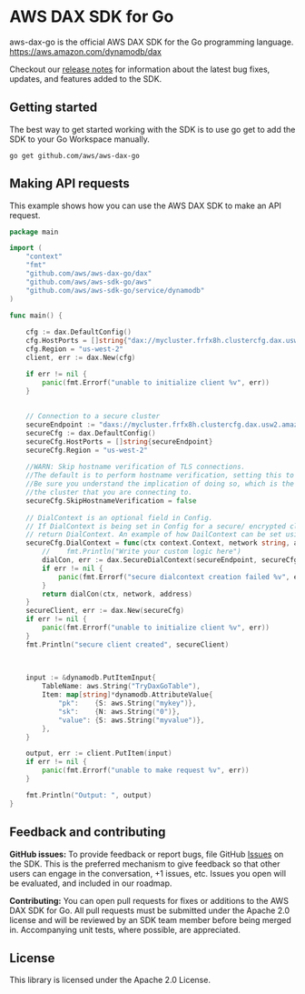 # AWS DAX SDK for Go

aws-dax-go is the official AWS DAX SDK for the Go programming language. https://aws.amazon.com/dynamodb/dax

Checkout our [release notes](https://github.com/aws/aws-dax-go/releases) for
information about the latest bug fixes, updates, and features added to the SDK.

## Getting started
The best way to get started working with the SDK is to use go get to add the SDK
to your Go Workspace manually.

    go get github.com/aws/aws-dax-go


## Making API requests
This example shows how you can use the AWS DAX SDK to make an API request.

```go
package main

import (
	"context"
	"fmt"
	"github.com/aws/aws-dax-go/dax"
	"github.com/aws/aws-sdk-go/aws"
	"github.com/aws/aws-sdk-go/service/dynamodb"
)

func main() {
	
	cfg := dax.DefaultConfig()
	cfg.HostPorts = []string{"dax://mycluster.frfx8h.clustercfg.dax.usw2.amazonaws.com:8111"}
	cfg.Region = "us-west-2"
	client, err := dax.New(cfg)

	if err != nil {
		panic(fmt.Errorf("unable to initialize client %v", err))
	}
	
	
	// Connection to a secure cluster
	secureEndpoint := "daxs://mycluster.frfx8h.clustercfg.dax.usw2.amazonaws.com"
	secureCfg := dax.DefaultConfig()
	secureCfg.HostPorts = []string{secureEndpoint}
	secureCfg.Region = "us-west-2"
	
	//WARN: Skip hostname verification of TLS connections. 
	//The default is to perform hostname verification, setting this to True will skip verification. 
	//Be sure you understand the implication of doing so, which is the inability to authenticate
	//the cluster that you are connecting to.
	secureCfg.SkipHostnameVerification = false
	
	// DialContext is an optional field in Config.
	// If DialContext is being set in Config for a secure/ encrypted cluster, then use dax.SecureDialContext to 
	// return DialContext. An example of how DailContext can be set using dax.SecureDialContext is shown below.
	secureCfg.DialContext = func(ctx context.Context, network string, address string) (net.Conn, error) {
		//    fmt.Println("Write your custom logic here")
		dialCon, err := dax.SecureDialContext(secureEndpoint, secureCfg.SkipHostnameVerification)
		if err != nil {
			panic(fmt.Errorf("secure dialcontext creation failed %v", err))
		}
		return dialCon(ctx, network, address)
	}
	secureClient, err := dax.New(secureCfg)
	if err != nil {
		panic(fmt.Errorf("unable to initialize client %v", err))
	}
	fmt.Println("secure client created", secureClient)
	
	

	input := &dynamodb.PutItemInput{
		TableName: aws.String("TryDaxGoTable"),
		Item: map[string]*dynamodb.AttributeValue{
			"pk":    {S: aws.String("mykey")},
			"sk":    {N: aws.String("0")},
			"value": {S: aws.String("myvalue")},
		},
	}

	output, err := client.PutItem(input)
	if err != nil {
		panic(fmt.Errorf("unable to make request %v", err))
	}

	fmt.Println("Output: ", output)
}
```

## Feedback and contributing
**GitHub issues:** To provide feedback or report bugs, file GitHub
[Issues](https://github.com/aws/aws-dax-go/issues) on the SDK.
This is the preferred mechanism to give feedback so that other users can engage in
the conversation, +1 issues, etc. Issues you open will be evaluated, and included
in our roadmap.

**Contributing:** You can open pull requests for fixes or additions to the
AWS DAX SDK for Go. All pull requests must be submitted under the Apache 2.0
license and will be reviewed by an SDK team member before being merged in.
Accompanying unit tests, where possible, are appreciated.

## License

This library is licensed under the Apache 2.0 License. 
